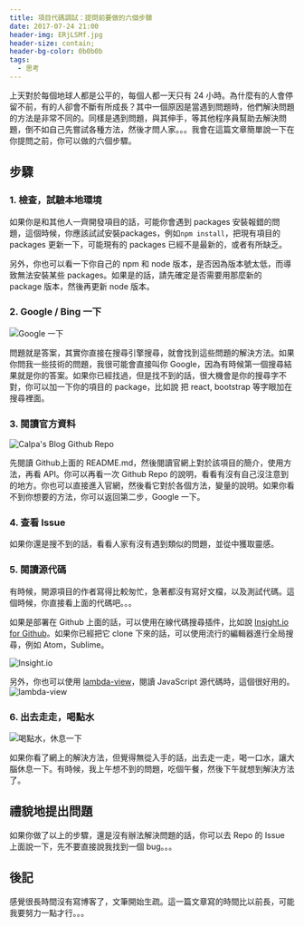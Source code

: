 ```yaml
---
title: 項目代碼調試：提問前要做的六個步驟
date: 2017-07-24 21:00
header-img: ERjLSMf.jpg
header-size: contain;
header-bg-color: 0b0b0b
tags:
  - 思考
---
```


上天對於每個地球人都是公平的，每個人都一天只有 24 小時。為什麼有的人會停留不前，有的人卻會不斷有所成長？其中一個原因是當遇到問題時，他們解決問題的方法是非常不同的。同樣是遇到問題，與其伸手，等其他程序員幫助去解決問題，倒不如自己先嘗試各種方法，然後才問人家。。。我會在這篇文章簡單說一下在你提問之前，你可以做的六個步驟。

## 步驟

### 1. 檢查，試驗本地環境

  如果你是和其他人一齊開發項目的話，可能你會遇到 packages 安裝報錯的問題，這個時候，你應該試試安裝packages，例如`npm install`，把現有項目的 packages 更新一下，可能現有的 packages 已經不是最新的，或者有所缺乏。

  另外，你也可以看一下你自己的 npm 和 node 版本，是否因為版本號太低，而導致無法安裝某些 packages。如果是的話，請先確定是否需要用那麼新的 package 版本，然後再更新 node 版本。

### 2. Google / Bing 一下

  ![Google 一下](https://i.imgur.com/1Djy0Gj.png)

  問題就是答案，其實你直接在搜尋引擎搜尋，就會找到這些問題的解決方法。如果你問我一些技術的問題，我很可能會直接叫你 Google，因為有時候第一個搜尋結果就是你的答案。如果你已經找過，但是找不到的話，很大機會是你的搜尋字不對，你可以加一下你的項目的 package，比如說 把 react, bootstrap 等字眼加在搜尋裡面。

### 3. 閱讀官方資料

  ![Calpa's Blog Github Repo](https://i.imgur.com/kmFRumd.png)

  先閱讀 Github上面的 README.md，然後閱讀官網上對於該項目的簡介，使用方法，再看 API。你可以再看一次 Github Repo 的說明，看看有沒有自己沒注意到的地方。你也可以直接進入官網，然後看它對於各個方法，變量的說明。如果你看不到你想要的方法，你可以返回第二步，Google 一下。

### 4. 查看 Issue

  如果你還是搜不到的話，看看人家有沒有遇到類似的問題，並從中獲取靈感。

### 5. 閱讀源代碼

  有時候，開源項目的作者寫得比較匆忙，急著都沒有寫好文檔，以及測試代碼。這個時候，你直接看上面的代碼吧。。。

  如果是部署在 Github 上面的話，可以使用在線代碼搜尋插件，比如說 [Insight.io for Github](https://chrome.google.com/webstore/detail/insightio-for-github/pmhfgjjhhomfplgmbalncpcohgeijonh)。如果你已經把它 clone 下來的話，可以使用流行的編輯器進行全局搜尋，例如 Atom，Sublime。

  ![Insight.io](https://i.imgur.com/OWuA4xP.png)

  另外，你也可以使用 [lambda-view](https://github.com/Jianru-Lin/lambda-view)，閱讀 JavaScript 源代碼時，這個很好用的。
  ![lambda-view](https://i.imgur.com/kmuI2NX.png)

### 6. 出去走走，喝點水

  ![喝點水，休息一下](https://i.imgur.com/oXlUIRt.gif)

  如果你看了網上的解決方法，但覺得無從入手的話，出去走一走，喝一口水，讓大腦休息一下。有時候，我上午想不到的問題，吃個午餐，然後下午就想到解決方法了。

## 禮貌地提出問題

  如果你做了以上的步驟，還是沒有辦法解決問題的話，你可以去 Repo 的 Issue 上面說一下，先不要直接說我找到一個 bug。。。

## 後記

感覺很長時間沒有寫博客了，文筆開始生疏。這一篇文章寫的時間比以前長，可能我要努力一點才行。。。
